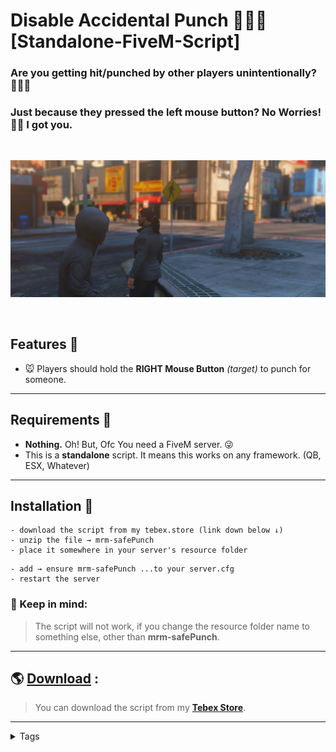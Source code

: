 # **Disable Accidental Punch** 🤛🏽❌ [Standalone-FiveM-Script]
### Are you getting hit/punched by other players unintentionally? 👊🏽😕

### Just because they pressed the left mouse button? No Worries! 🤗💦 I got you.

<br>
<p align="center"> <img src="assets/punch.png" alt="No More Accidental Punch" /> </p>
<br>

## Features 💼
- 🐭 Players should hold the **RIGHT Mouse Button** _(target)_ to punch for someone.

---
## Requirements 🧰
- **Nothing.** Oh! But, Ofc You need a FiveM server. 😜
- This is a **standalone** script. It means this works on any framework. (QB, ESX, Whatever)

---
## Installation 🐌

```
- download the script from my tebex.store (link down below ↓)
- unzip the file → mrm-safePunch
- place it somewhere in your server's resource folder
```

```
- add → ensure mrm-safePunch ...to your server.cfg
- restart the server
```

### **📍 Keep in mind:**
> The script will not work, if you change the resource folder name to something else, other than **mrm-safePunch**. 

---
## 🌎 [Download](https://mrm.tebex.io/package/5497215) :
> You can download the script from my **[Tebex Store](https://mrm.tebex.io/package/5497215)**.

---
<details>
<summary>Tags</summary>
Safe Punch, Anti Punch, Disable Punch, Target Punch, Safe Melee, Anti Melee, Disable Melee, Target Melee
</details>

